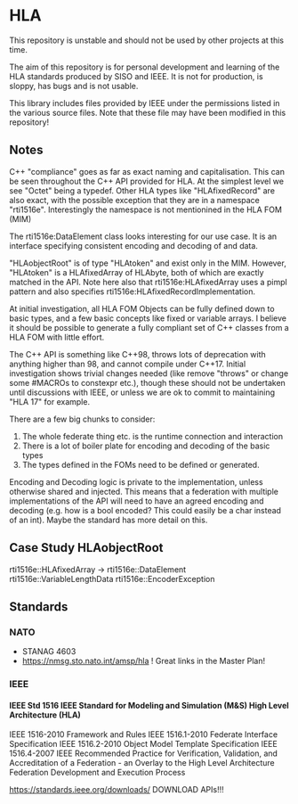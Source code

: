 # HLA

This repository is unstable and should not be used by other projects at this time.

The aim of this repository is for personal development and learning of the HLA standards
produced by SISO and IEEE. It is not for production, is sloppy, has bugs and is not usable.

This library includes files provided by IEEE under the permissions listed in the various
source files. Note that these file may have been modified in this repository!

## Notes

C++ "compliance" goes as far as exact naming and capitalisation. This can be seen throughout
the C++ API provided for HLA. At the simplest level we see "Octet" being a typedef. Other HLA
types like "HLAfixedRecord" are also exact, with the possible exception that they are
in a namespace "rti1516e". Interestingly the namespace is not mentionined in the HLA FOM (MIM)

The rti1516e:DataElement class looks interesting for our use case. It is an interface specifying
consistent encoding and decoding of and data.

"HLAobjectRoot" is of type "HLAtoken" and exist only in the MIM. However, "HLAtoken" is
a HLAfixedArray of HLAbyte, both of which are exactly matched in the API. Note here also 
that rti1516e:HLAfixedArray uses a pimpl pattern and also specifies
rti1516e:HLAfixedRecordImplementation.

At initial investigation, all HLA FOM Objects can be fully defined down to basic types, and a few
basic concepts like fixed or variable arrays. I believe it should be possible to generate a fully
compliant set of C++ classes from a HLA FOM with little effort.

The C++ API is something like C++98, throws lots of deprecation with anything higher than 98, and
cannot compile under C++17. Initial investigation shows trivial changes needed (like remove "throws"
or change some #MACROs to constexpr etc.), though these should not be undertaken until discussions 
with IEEE, or unless we are ok to commit to maintaining "HLA 17" for example.

There are a few big chunks to consider:
1. The whole federate thing etc. is the runtime connection and interaction
2. There is a lot of boiler plate for encoding and decoding of the basic types
3. The types defined in the FOMs need to be defined or generated.

Encoding and Decoding logic is private to the implementation, unless otherwise shared and injected.
This means that a federation with multiple implementations of the API will need to have an agreed
encoding and decoding (e.g. how is a bool encoded? This could easily be a char instead of an int).
Maybe the standard has more detail on this.

## Case Study HLAobjectRoot

rti1516e::HLAfixedArray -> 
    rti1516e::DataElement
        rti1516e::VariableLengthData
    rti1516e::EncoderException

## Standards

### NATO

- STANAG 4603
- https://nmsg.sto.nato.int/amsp/hla  ! Great links in the Master Plan!

### IEEE

#### IEEE Std 1516 IEEE Standard for Modeling and Simulation (M&S) High Level Architecture (HLA)
IEEE 1516-2010 Framework and Rules
IEEE 1516.1-2010 Federate Interface Specification
IEEE 1516.2-2010 Object Model Template Specification
IEEE 1516.4-2007 IEEE Recommended Practice for Verification, Validation, and Accreditation of a Federation - an Overlay to the High Level Architecture Federation Development and Execution Process

https://standards.ieee.org/downloads/ DOWNLOAD APIs!!!
